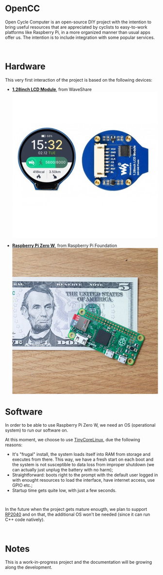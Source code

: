 # OpenCC
Open Cycle Computer is an open-source DIY project with the intention to bring useful resources that are appreciated by cyclists to easy-to-work platforms like Raspberry Pi, in a more organized manner than usual apps offer us. The intention is to include integration with some popular services.

<br>

# Hardware

This very first interaction of the project is based on the following devices:

- **[1.28inch LCD Module](https://www.waveshare.com/wiki/1.28inch_LCD_Module)**, from WaveShare
![1.28inch LCD Module](Documentation/Image/waveshare_1.28inch_round_lcd.jpg)

- **[Raspberry Pi Zero W](https://www.raspberrypi.com/products/raspberry-pi-zero-w/)**, from Raspberry Pi Foundation
![Raspberry Pi Zero W](Documentation/Image/raspberry_pi_zero_w.jpg)

# Software

In order to be able to use Raspberry Pi Zero W, we need an OS (operational system) to run our software on.

At this moment, we choose to use [TinyCoreLinux](http://tinycorelinux.net), due the following reasons:

- It's "frugal" install, the system loads itself into RAM from storage and executes from there. This way, we have a fresh start on each boot and the system is not susceptible to data loss from improper shutdown (we can actually just unplug the battery with no harm);
- Straightforward: boots right to the prompt with the default user logged in with enought resources to load the interface, have internet access, use GPIO etc.;
- Startup time gets quite low, with just a few seconds.

<br>

In the future when the project gets mature enougth, we plan to support [RP2040](https://www.raspberrypi.com/products/rp2040) and on that, the additional OS won't be needed (since it can run C++ code natively).

<br>

# Notes
This is a work-in-progress project and the documentation will be growing along the development.